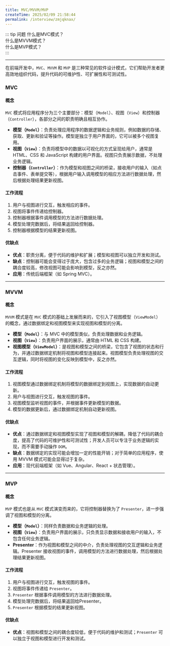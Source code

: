 ```yaml
---
title: MVC/MVVM/MVP
createTime: 2025/02/09 21:58:44
permalink: /interview/zmjqknax/
---
```


::: tip 问题
什么是MVC模式？  
什么是MVVM模式？  
什么是MVP模式？  
:::

---

在前端开发中，`MVC`、`MVVM` 和 `MVP` 是三种常见的软件设计模式，它们帮助开发者更高效地组织代码，提升代码的可维护性、可扩展性和可测试性。

### MVC
#### 概念
`MVC` 模式将应用程序分为三个主要部分：模型（`Model`）、视图（`View`）和控制器（`Controller`），各部分之间的职责明确且相互协作。
- **模型（`Model`）**：负责处理应用程序的数据逻辑和业务规则，例如数据的存储、获取、更新和验证等操作。模型是独立于用户界面的，它可以被多个视图复用。
- **视图（`View`）**：负责将模型中的数据以可视化的方式呈现给用户，通常是 HTML、CSS 和 JavaScript 构建的用户界面。视图只负责展示数据，不处理业务逻辑。
- **控制器（`Controller`）**：作为模型和视图之间的桥梁，接收用户的输入（如点击事件、表单提交等），根据用户输入调用模型的相应方法进行数据处理，然后根据处理结果更新视图。

#### 工作流程
1. 用户与视图进行交互，触发相应的事件。
2. 视图将事件传递给控制器。
3. 控制器根据事件调用模型的方法进行数据处理。
4. 模型处理完数据后，将结果返回给控制器。
5. 控制器根据模型的结果更新视图。

#### 优缺点
- **优点**：职责分离，便于代码的维护和扩展；模型和视图可以独立开发和测试。
- **缺点**：控制器可能会变得过于庞大，包含过多的业务逻辑；视图和模型之间的耦合度较高，修改视图可能会影响到模型，反之亦然。
- **应用**：传统后端框架（如 Spring MVC）。

---

### MVVM
#### 概念
`MVVM` 模式是在 `MVC` 模式的基础上发展而来的，它引入了视图模型（`ViewModel`）的概念，通过数据绑定和视图模型来实现视图和模型的分离。
- **模型（`Model`）**：与 MVC 中的模型类似，负责处理数据和业务逻辑。
- **视图（`View`）**：负责用户界面的展示，通常由 HTML 和 CSS 构建。
- **视图模型（`ViewModel`）**：是视图和模型之间的桥梁，它包含了视图的状态和行为，并通过数据绑定机制将视图和模型连接起来。视图模型负责处理视图的交互逻辑，同时将视图的变化反映到模型中，反之亦然。

#### 工作流程
1. 视图模型通过数据绑定机制将模型的数据绑定到视图上，实现数据的自动更新。
2. 用户与视图进行交互，触发视图的事件。
3. 视图模型监听视图的事件，并根据事件更新模型的数据。
4. 模型的数据更新后，通过数据绑定机制自动更新视图。

#### 优缺点
- **优点**：通过数据绑定和视图模型实现了视图和模型的解耦，降低了代码的耦合度，提高了代码的可维护性和可测试性；开发人员可以专注于业务逻辑的实现，而不需要手动操作 `DOM`。
- **缺点**：数据绑定的实现可能会增加一定的性能开销；对于简单的应用程序，使用 MVVM 模式可能会显得过于复杂。
- **应用**：现代前端框架（如 Vue、Angular、React + 状态管理）。

---

### MVP
#### 概念
`MVP` 模式也是从 `MVC` 模式演变而来的，它将控制器替换为了 `Presenter`，进一步强调了视图和模型的分离。
- **模型（`Model`）**：同样负责数据和业务逻辑的处理。
- **视图（`View`）**：负责用户界面的展示，只负责显示数据和接收用户的输入，不包含任何业务逻辑。
- **Presenter**：作为视图和模型之间的中介，负责处理视图的交互逻辑和业务逻辑。Presenter 接收视图的事件，调用模型的方法进行数据处理，然后根据处理结果更新视图。

#### 工作流程
1. 用户与视图进行交互，触发视图的事件。
2. 视图将事件传递给 `Presenter`。
3. `Presenter` 根据事件调用模型的方法进行数据处理。
4. 模型处理完数据后，将结果返回给Presenter。
5. `Presenter` 根据模型的结果更新视图。

#### 优缺点
- **优点**：视图和模型之间的耦合度较低，便于代码的维护和测试；`Presenter` 可以独立于视图和模型进行开发和测试。
